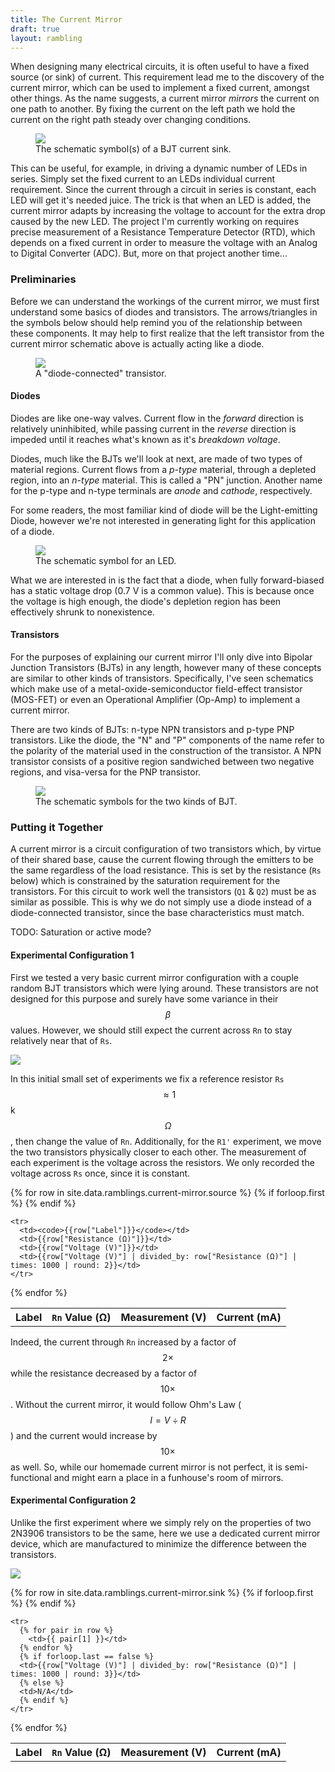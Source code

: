 ```yaml
---
title: The Current Mirror
draft: true
layout: rambling
---
```


When designing many electrical circuits, it is often useful to have a fixed
source (or sink) of current. This requirement lead me to the discovery of the
current mirror, which can be used to implement a fixed current, amongst other
things. As the name suggests, a current mirror _mirrors_ the current on one
path to another. By fixing the current on the left path we hold the current on
the right path steady over changing conditions.

<!-- TODO: Why must we fix the left path? -->

<figure class="image">
  <img src="/img/ramblings/current-mirror/mirror.png" />
  <figcaption>The schematic symbol(s) of a BJT current sink.</figcaption>
</figure>

This can be useful, for example, in driving a dynamic number of LEDs in series.
Simply set the fixed current to an LEDs individual current requirement. Since
the current through a circuit in series is constant, each LED will get it's
needed juice. The trick is that when an LED is added, the current mirror adapts
by increasing the voltage to account for the extra drop caused by the new LED.
The project I'm currently working on requires precise measurement of a
Resistance Temperature Detector (RTD), which depends on a fixed current in
order to measure the voltage with an Analog to Digital Converter (ADC). But,
more on that project another time...

<!-- TODO: This paragraph needs help. -->
<!-- TODO: Link to a post on the temperature controller project. -->

### Preliminaries

Before we can understand the workings of the current mirror, we must first
understand some basics of diodes and transistors. The arrows/triangles in the
symbols below should help remind you of the relationship between these
components. It may help to first realize that the left transistor from the
current mirror schematic above is actually acting like a diode.

<figure class="image">
  <img src="/img/ramblings/current-mirror/diode_transistor.png" />
  <figcaption>A "diode-connected" transistor.</figcaption>
</figure>

#### Diodes

Diodes are like one-way valves. Current flow in the _forward_ direction is
relatively uninhibited, while passing current in the _reverse_ direction is
impeded until it reaches what's known as it's _breakdown voltage_.

Diodes, much like the BJTs we'll look at next, are made of two types of
material regions. Current flows from a _p-type_ material, through a depleted
region, into an _n-type_ material. This is called a "PN" junction. Another name
for the p-type and n-type terminals are _anode_ and _cathode_, respectively.

For some readers, the most familiar kind of diode will be the Light-emitting
Diode, however we're not interested in generating light for this application of
a diode.

<figure class="image">
  <img src="/img/ramblings/current-mirror/led.png" />
  <figcaption>The schematic symbol for an LED.</figcaption>
</figure>

What we are interested in is the fact that a diode, when fully forward-biased
has a static voltage drop (0.7 V is a common value). This is because once the
voltage is high enough, the diode's depletion region has been effectively
shrunk to nonexistence.

#### Transistors

For the purposes of explaining our current mirror I'll only dive into Bipolar
Junction Transistors (BJTs) in any length, however many of these concepts are
similar to other kinds of transistors. Specifically, I've seen schematics which
make use of a metal-oxide-semiconductor field-effect transistor (MOS-FET) or
even an Operational Amplifier (Op-Amp) to implement a current mirror.

There are two kinds of BJTs: n-type NPN transistors and p-type PNP transistors.
Like the diode, the "N" and "P" components of the name refer to the polarity of
the material used in the construction of the transistor. A NPN transistor
consists of a positive region sandwiched between two negative regions, and
visa-versa for the PNP transistor.

<figure class="image">
  <img src="/img/ramblings/current-mirror/pnp_npn.png" />
  <figcaption>The schematic symbols for the two kinds of BJT.</figcaption>
</figure>

### Putting it Together

A current mirror is a circuit configuration of two transistors which, by virtue
of their shared base, cause the current flowing through the emitters to be the
same regardless of the load resistance. This is set by the resistance (`Rs`
below) which is constrained by the saturation requirement for the transistors.
For this circuit to work well the transistors (`Q1` & `Q2`) must be as similar
as possible. This is why we do not simply use a diode instead of a
diode-connected transistor, since the base characteristics must match.

TODO: Saturation or active mode?

#### Experimental Configuration 1

First we tested a very basic current mirror configuration with a couple random
BJT transistors which were lying around. These transistors are not designed for
this purpose and surely have some variance in their $$\beta$$ values. However,
we should still expect the current across `Rn` to stay relatively near that of
`Rs`.

![](/img/ramblings/current-mirror/source.png)


In this initial small set of experiments we fix a reference resistor `Rs`
$$\approx 1$$ k$$\Omega$$, then change the value of `Rn`. Additionally, for the
`R1'` experiment, we move the two transistors physically closer to each other.
The measurement of each experiment is the voltage across the resistors. We only
recorded the voltage across `Rs` once, since it is constant.

<table>
  {% for row in site.data.ramblings.current-mirror.source %}
    {% if forloop.first %}
    <tr>
      <th>Label</th>
      <th><code>Rn</code> Value (Ω)</th>
      <th>Measurement (V)</th>
      <th>Current (mA)</th>
    </tr>
    {% endif %}

    <tr>
      <td><code>{{row["Label"]}}</code></td>
      <td>{{row["Resistance (Ω)"]}}</td>
      <td>{{row["Voltage (V)"]}}</td>
      <td>{{row["Voltage (V)"] | divided_by: row["Resistance (Ω)"] | times: 1000 | round: 2}}</td>
    </tr>
  {% endfor %}
</table>

Indeed, the current through `Rn` increased by a factor of $$2\times$$ while the
resistance decreased by a factor of $$10\times$$. Without the current mirror,
it would follow Ohm's Law ($$I = V \div R$$) and the current would increase
by $$10\times$$ as well. So, while our homemade current mirror is not perfect,
it is semi-functional and might earn a place in a funhouse's room of mirrors.

#### Experimental Configuration 2

Unlike the first experiment where we simply rely on the properties of two
2N3906 transistors to be the same, here we use a dedicated current mirror
device, which are manufactured to minimize the difference between the
transistors.

![](/img/ramblings/current-mirror/sink.png)

<table>
  {% for row in site.data.ramblings.current-mirror.sink %}
    {% if forloop.first %}
    <tr>
      <th>Label</th>
      <th><code>Rn</code> Value (Ω)</th>
      <th>Measurement (V)</th>
      <th>Current (mA)</th>
    </tr>
    {% endif %}

    <tr>
      {% for pair in row %}
        <td>{{ pair[1] }}</td>
      {% endfor %}
      {% if forloop.last == false %}
      <td>{{row["Voltage (V)"] | divided_by: row["Resistance (Ω)"] | times: 1000 | round: 3}}</td>
      {% else %}
      <td>N/A</td>
      {% endif %}
    </tr>
  {% endfor %}
</table>
